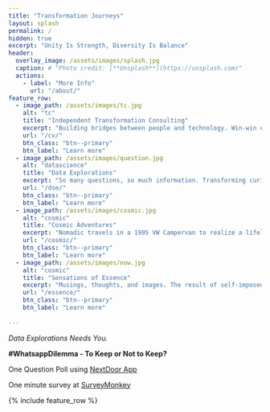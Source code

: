 ```yaml
---
title: "Transformation Journeys"
layout: splash
permalink: /
hidden: true
excerpt: "Unity Is Strength, Diversity Is Balance"
header:
  overlay_image: /assets/images/splash.jpg
  caption: # "Photo credit: [**Unsplash**](https://unsplash.com)"
  actions:
    - label: "More Info"
      url: "/about/"
feature_row:
  - image_path: /assets/images/tc.jpg
    alt: "tc"
    title: "Independent Transformation Consulting"
    excerpt: "Building bridges between people and technology. Win-win endeavors that advocate transparency, accountability, quality, and traceability. I choose to be part of the solution"
    url: "/cv/"
    btn_class: "btn--primary"
    btn_label: "Learn more"
  - image_path: /assets/images/question.jpg
    alt: "datascience"
    title: "Data Explorations"
    excerpt: "So many questions, so much information. Transforming curiosities in the world of data. The quest begins..."
    url: "/dse/"
    btn_class: "btn--primary"
    btn_label: "Learn more"
  - image_path: /assets/images/cosmic.jpg
    alt: "cosmic"
    title: "Cosmic Adventures"
    excerpt: "Nomadic travels in a 1995 VW Campervan to realize a lifelong passion for the night sky in the form of Astrophotography and transform light captured from the darkness"
    url: "/cosmic/"
    btn_class: "btn--primary"
    btn_label: "Learn more"      
  - image_path: /assets/images/now.jpg
    alt: "cosmic"
    title: "Sensations of Essence"
    excerpt: "Musings, thoughts, and images. The result of self-imposed immersion with silence, mystics, and minimalists"
    url: "/essence/"
    btn_class: "btn--primary"
    btn_label: "Learn more"  
  
---
```


*Data Explorations Needs You.*  

**#WhatsappDilemma - To Keep or Not to Keep?**  

One Question Poll using [NextDoor App]("https://nextdoor.co.uk/p/FNRgc3YJH45h?utm_content=a&utm_source=share&extras=MTc1OTIxOTA4MTA4NTM%3D?init_source=copy_link_share")  

One minute survey at [SurveyMonkey]("www.surveymonkey.co.uk/r/D9CLYNM")



{% include feature_row %}